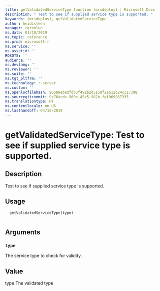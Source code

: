 ```yaml
---
title: getValidatedServiceType function (mrsdeploy) | Microsoft Docs
description: " Test to see if supplied service type is supported. "
keywords: (mrsdeploy), getValidatedServiceType
author: heidisteen
manager: cgronlun
ms.date: 01/18/2019
ms.topic: reference
ms.prod: microsoft-r
ms.service: ''
ms.assetid: ''
ROBOTS: ''
audience: ''
ms.devlang: ''
ms.reviewer: ''
ms.suite: ''
ms.tgt_pltfrm: ''
ms.technology: r-server
ms.custom: ''
ms.openlocfilehash: 96599ebadfdb3f491b2d5158f21612b24c317308
ms.sourcegitcommit: 9c76acdc-560c-45e5-982b-fef069067335
ms.translationtype: HT
ms.contentlocale: en-US
ms.lasthandoff: 04/18/2019
---
```

 # <a name="getvalidatedservicetype-test-to-see-if-supplied-service-type-is-supported"></a>getValidatedServiceType: Test to see if supplied service type is supported. 
 ## <a name="description"></a>Description
 
Test to see if supplied service type is supported.
 
 
 ## <a name="usage"></a>Usage

```   
  getValidatedServiceType(type)
 
```
 
 ## <a name="arguments"></a>Arguments

   
  
 ### `type`
 The service type to check for validity. 
  
 
 
 ## <a name="value"></a>Value
 
type The validated type
 
